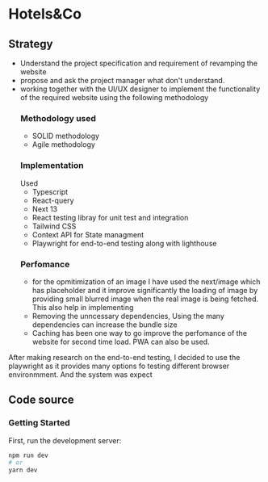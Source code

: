 # Hotels&Co

## Strategy

- Understand the project specification and requirement of revamping the website
- propose and ask the project manager what don't understand.
- working together with the UI/UX designer to implement the functionality of the required website
  using the following methodology
  ### Methodology used
  - SOLID methodology
  - Agile methodology
  ### Implementation
  Used
  - Typescript
  - React-query
  - Next 13
  - React testing libray for unit test and integration
  - Tailwind CSS
  - Context API for State managment
  - Playwright for end-to-end testing along with lighthouse
  ### Perfomance
  - for the opmitimization of an image I have used the next/image which has placeholder and it improve significantly the loading of image by providing small blurred image when the real image is being fetched. This also help in implementing
  - Removing the unncessary dependencies, Using the many dependencies can increase the bundle size
  - Caching has been one way to go improve the perfomance of the website for second time load. PWA can also be used.

After making research on the end-to-end testing, I decided to use the playwright as it provides many options fo testing different browser environmment. And the system was expect

## Code source

### Getting Started

First, run the development server:

```bash
npm run dev
# or
yarn dev
```
